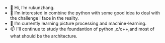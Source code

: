 - 👋 Hi, I’m rukunzhang.
- 👀 I’m interested in combine the python with some good idea to deal with the challenge i face in the reality.
- 🌱 I’m currently learning picture processing and machine-learning.
- 📫 I'll continue to study the foundantion of python ,c/c++,and most of what should be the architecture.
